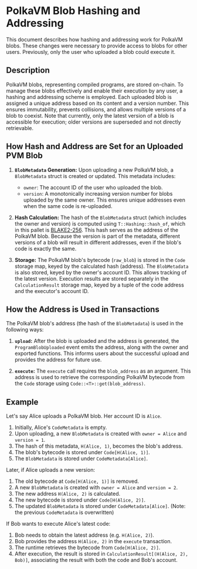 # PolkaVM Blob Hashing and Addressing

This document describes how hashing and addressing work for PolkaVM blobs. These changes were necessary to provide access to blobs for other users. Previously, only the user who uploaded a blob could execute it.

## Description

PolkaVM blobs, representing compiled programs, are stored on-chain. To manage these blobs effectively and enable their execution by any user, a hashing and addressing scheme is employed. Each uploaded blob is assigned a unique address based on its content and a version number. This ensures immutability, prevents collisions, and allows multiple versions of a blob to coexist. Note that currently, only the latest version of a blob is accessible for execution; older versions are superseded and not directly retrievable.

## How Hash and Address are Set for an Uploaded PVM Blob

1. **`BlobMetadata` Generation:** Upon uploading a new PolkaVM blob, a `BlobMetadata` struct is created or updated. This metadata includes:
    - `owner`: The account ID of the user who uploaded the blob.
    - `version`: A monotonically increasing version number for blobs uploaded by the same owner. This ensures unique addresses even when the same code is re-uploaded.

2. **Hash Calculation:** The hash of the `BlobMetadata` struct (which includes the owner and version) is computed using `T::Hashing::hash_of`, which in this pallet is [BLAKE2-256](https://en.wikipedia.org/wiki/BLAKE_(hash_function)#BLAKE2). This hash serves as the address of the PolkaVM blob. Because the version is part of the metadata, different versions of a blob will result in different addresses, even if the blob's code is exactly the same.

3. **Storage:** The PolkaVM blob's bytecode (`raw_blob`) is stored in the `Code` storage map, keyed by the calculated hash (address). The `BlobMetadata` is also stored, keyed by the owner's account ID. This allows tracking of the latest version. Execution results are stored separately in the `CalculationResult` storage map, keyed by a tuple of the code address and the executor's account ID.


## How the Address is Used in Transactions

The PolkaVM blob's address (the hash of the `BlobMetadata`) is used in the following ways:

1. **`upload`:** After the blob is uploaded and the address is generated, the `ProgramBlobUploaded` event emits the address, along with the owner and exported functions. This informs users about the successful upload and provides the address for future use.

2. **`execute`:** The `execute` call requires the `blob_address` as an argument. This address is used to retrieve the corresponding PolkaVM bytecode from the `Code` storage using `Code::<T>::get(blob_address)`.


## Example

Let's say Alice uploads a PolkaVM blob. Her account ID is `Alice`.

1. Initially, Alice's `CodeMetadata` is empty.
2. Upon uploading, a new `BlobMetadata` is created with `owner = Alice` and `version = 1`.
3. The hash of this metadata, `H(Alice, 1)`, becomes the blob's address.
4. The blob's bytecode is stored under `Code[H(Alice, 1)]`.
5. The `BlobMetadata` is stored under `CodeMetadata[Alice]`.

Later, if Alice uploads a new version:

1. The old bytecode at `Code[H(Alice, 1)]` is removed.
2. A new `BlobMetadata` is created with `owner = Alice` and `version = 2`.
3. The new address `H(Alice, 2)` is calculated.
4. The new bytecode is stored under `Code[H(Alice, 2)]`.
5. The updated `BlobMetadata` is stored under `CodeMetadata[Alice]`.  (Note: the previous `CodeMetadata` is overwritten)

If Bob wants to execute Alice's latest code:

1. Bob needs to obtain the latest address (e.g. `H(Alice, 2)`).
2. Bob provides the address `H(Alice, 2)` in the `execute` transaction.
3. The runtime retrieves the bytecode from `Code[H(Alice, 2)]`.
4. After execution, the result is stored in `CalculationResult[(H(Alice, 2), Bob)]`, associating the result with both the code and Bob's account.
